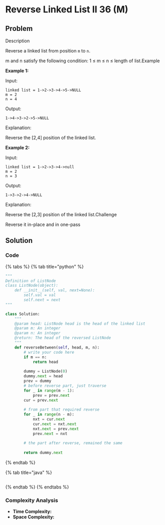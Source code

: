 # Reverse Linked List II 36 \(M\)

## Problem

Description

Reverse a linked list from position `m` to `n`.

m and n satisfy the following condition: 1 ≤ m ≤ n ≤ length of list.Example

**Example 1:**

Input:

```text
linked list = 1->2->3->4->5->NULL
m = 2
n = 4
```

Output:

```text
1->4->3->2->5->NULL
```

Explanation:

Reverse the \[2,4\] position of the linked list.

**Example 2:**

Input:

```text
linked list = 1->2->3->4->null
m = 2
n = 3
```

Output:

```text
1->3->2->4->NULL
```

Explanation:

Reverse the \[2,3\] position of the linked list.Challenge

Reverse it in-place and in one-pass

## Solution

### Code

{% tabs %}
{% tab title="python" %}
```python
"""
Definition of ListNode
class ListNode(object):
    def __init__(self, val, next=None):
        self.val = val
        self.next = next
"""

class Solution:
    """
    @param head: ListNode head is the head of the linked list 
    @param m: An integer
    @param n: An integer
    @return: The head of the reversed ListNode
    """
    def reverseBetween(self, head, m, n):
        # write your code here
        if m == n:
            return head
        
        dummy = ListNode(0)
        dummy.next = head
        prev = dummy
        # before reverse part, just traverse
        for _ in range(m - 1):
            prev = prev.next
        cur = prev.next
        
        # from part that required reverse
        for _ in range(n - m):
            nxt = cur.next
            cur.next = nxt.next
            nxt.next = prev.next
            prev.next = nxt
        
        # the part after reverse, remained the same 
        
        return dummy.next
```
{% endtab %}

{% tab title="java" %}
```

```
{% endtab %}
{% endtabs %}

### Complexity Analysis

* **Time Complexity:**
* **Space Complexity:**

